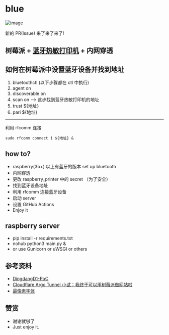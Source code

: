 # blue
![image](https://user-images.githubusercontent.com/15976103/196897891-a9474adc-9e60-4340-9406-736829639092.png)

新的 PR(Issue) 来了来了来了!

## 树莓派 + [蓝牙热敏打印机](https://mobile.yangkeduo.com/goods2.html?goods_id=215919711645) + 内网穿透


## 如何在树莓派中设置蓝牙设备并找到地址

1. bluetoothctl (以下步骤都在 ctl 中执行)
2. agent on
3. discoverable on
4. scan on --> 这步找到蓝牙热敏打印机的地址
5. trust ${地址}
6. pari ${地址}

---
利用 rfcomm 连接
```shell
sudo rfcomm connect 1 ${地址} &
```

## how to?

- raspberry(3b+) 以上有蓝牙的版本 set up bluetooth
- 内网穿透
- 更改 raspberry_printer 中的 secret （为了安全）
- 找到蓝牙设备地址
- 利用 rfcomm 连接蓝牙设备 
- 启动 server 
- 设置 GitHub Actions
- Enjoy it

## raspberry server

- pip install -r requirements.txt
- nohub python3 main.py &
- or use Gunicorn or uWSGI or others

## 参考资料

- [DingdangD1-PoC](https://github.com/LynMoe/DingdangD1-PoC)
- [Cloudflare Argo Tunnel 小试：我终于可以用树莓派做网站啦](https://dmesg.app/argo-tunnel.html)
- [最像素字体](https://github.com/SolidZORO/zpix-pixel-font)

## 赞赏

- 谢谢就够了
- Just enjoy it.